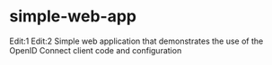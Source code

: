 simple-web-app
==============
Edit:1
Edit:2
Simple web application that demonstrates the use of the OpenID Connect client code and configuration
